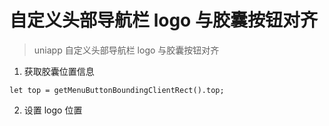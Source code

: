 # 自定义头部导航栏 logo 与胶囊按钮对齐
> uniapp 自定义头部导航栏 logo 与胶囊按钮对齐

1. 获取胶囊位置信息

```
let top = getMenuButtonBoundingClientRect().top;
```

2. 设置 logo 位置


